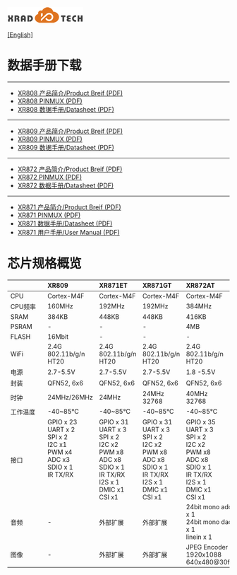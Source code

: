 
![](../../images/XRADIOTECHLOGO.png)

[[English]](index-en.md)

# 数据手册下载

----

* [XR808 产品简介/Product Breif (PDF)](../../doc/XR808/XR809_Product_Brief_V1.0.pdf)
* [XR808 PINMUX (PDF)](../../doc/XR808/XR808_PIN_Multiplexing_V1_0_20190726.pdf)
* [XR808 数据手册/Datasheet (PDF)](../../doc/XR808/XR808_Datasheet_V0.3.pdf)
  
----

* [XR809 产品简介/Product Breif (PDF)](../../doc/XR809/XR808_Product_Brief.pdf)
* [XR809 PINMUX (PDF)](../../doc/XR809/XR809_PIN_Multiplexing.pdf)
* [XR809 数据手册/Datasheet (PDF)](../../doc/XR809/XR809_Datasheet_V1.1.pdf)
  
----

* [XR872 产品简介/Product Breif (PDF)](../../doc/XR872/XR872_Product_Brief.pdf)
* [XR872 PINMUX (PDF)](../../doc/XR872/XR872_PIN_Multiplexing_V1_0_20190726.pdf)
* [XR872 数据手册/Datasheet (PDF)](../../doc/XR872/XR872_Datasheet_V0.3.pdf)

----

* [XR871 产品简介/Product Breif (PDF)](../../doc/XR871/XR871_Product_Brief_V1.0.pdf)
* [XR871 PINMUX (PDF)](../../doc/XR871/XR871_PIN_Multiplexing.pdf)
* [XR871 数据手册/Datasheet (PDF)](../../doc/XR871/XR871_Datasheet_V1.21.pdf)
* [XR871 用户手册/User Manual (PDF)](../../doc/XR871/XR871_User_Manual_V1.0.pdf)

# 芯片规格概览

|&emsp;&emsp;&emsp;&emsp;&emsp;|XR809|XR871ET|XR871GT|XR872AT|XR872ET|
|:---|:---|:---|:---|:---|:---|
|CPU| Cortex-M4F| Cortex-M4F| Cortex-M4F| Cortex-M4F| Cortex-M4F|
|CPU频率| 160MHz| 192MHz| 192MHz| 384MHz| 384MHz|
|SRAM| 384KB| 448KB| 448KB| 416KB| 416KB|
|PSRAM| -| -| -| 4MB| -|
|FLASH| 16Mbit| -| -| -| -|
|WiFi| 2.4G 802.11b/g/n<br>HT20| 2.4G 802.11b/g/n<br>HT20| 2.4G 802.11b/g/n<br>HT20| 2.4G 802.11b/g/n<br>HT20| 2.4G 802.11b/g/n<br>HT20|
|电源| 2.7-5.5V| 2.7-5.5V| 2.7-5.5V| 1.8 -5.5V| 1.8 -5.5V|
|封装| QFN52, 6x6| QFN52, 6x6| QFN52, 6x6| QFN52, 6x6| QFN40, 5x5|
|时钟| 24MHz/26MHz| 24MHz| 24MHz<br>32768| 40MHz<br>32768| 40MHz|
|工作温度| -40~85℃| -40~85℃| -40~85℃| -40~85℃| -40~85℃|
|接口|GPIO x 23<br>UART x 2<br>SPI x 2<br>I2C x1<br>PWM x4<br>ADC x3<br>SDIO x 1<br>IR TX/RX<br><br><br><br>|GPIO x 31<br>UART x 3<br>SPI x 2<br>I2C x2<br>PWM x8<br>ADC x8<br>SDIO x 1<br>IR TX/RX<br>I2S x 1<br>DMIC x1<br>CSI x1|GPIO x 31<br>UART x 3<br>SPI x 2<br>I2C x2<br>PWM x8<br>ADC x8<br>SDIO x 1<br>IR TX/RX<br>I2S x 1<br>DMIC x1<br>CSI x1|GPIO x 35<br>UART x 3<br>SPI x 2<br>I2C x2<br>PWM x8<br>ADC x8<br>SDIO x 1<br>IR TX/RX<br>I2S x 1<br>DMIC x1<br>CSI x1| GPIO x 27<br>UART x 3<br>SPI x 2<br>I2C x2<br>PWM x8<br>ADC x3<br>SDIO x 1<br>IR TX/RX<br>CSI x1|
|音频| -| 外部扩展| 外部扩展|24bit mono adc x 1<br>24bit mono dac x 1<br>linein x 1| 24bit mono adc x 1<br>24bit mono dac x 1|
|图像| -| 外部扩展| 外部扩展|JPEG Encoder<br>1920x1088<br>640x480@30fps| JPEG Encoder<br>1920x1088<br>640x480@30fps|


